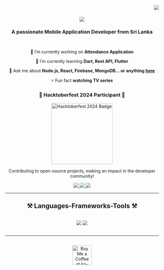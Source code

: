 <img align="right" src="https://visitor-badge.laobi.icu/badge?page_id=Thameera08.Thameera08" />

<h1 align="center">
    <img src="https://readme-typing-svg.herokuapp.com/?font=Righteous&size=35&center=true&vCenter=true&width=500&height=70&duration=4000&lines=Hi+There!+👋;+I'm+Thameera+Dananjaya;" />
</h1>

<h3 align="center">A passionate Mobile Application Developer from Sri Lanka</h3>

<br/>

<div align="center">
 
 🔭 I’m currently working on **Attendance Application**
 
 🌱 I’m currently learning **Dart, Rest API, Flutter**

💬 Ask me about **Node.js, React, Firebase, MongoDB... or anything [here](https://github.com/Thameera08/Thameera08/issues)**

⚡ Fun fact **watching TV series**

 </div>

<div align="center">
  <h3>🎉 Hacktoberfest 2024 Participant 🎉</h3>
  <img src="![image](https://github.com/user-attachments/assets/3de601a5-84c5-4e85-ab5a-58704c93cca2)
" alt="Hacktoberfest 2024 Badge" width="200px"/>
  <p>Contributing to open-source projects, making an impact in the developer community!</p>
</div>
 
<div align="center"> 
  <a href="mailto:thameeradananjaya08@gmail.com">
    <img src="https://img.shields.io/badge/Gmail-333333?style=for-the-badge&logo=gmail&logoColor=red" />
  </a>
  <a href="https://www.linkedin.com/in/thameera-dananjaya-aa54371b4/" target="_blank">
    <img src="https://img.shields.io/badge/LinkedIn-0077B5?style=for-the-badge&logo=linkedin&logoColor=white" target="_blank" />
  </a>
  <a href="https://Thameera08.github.io" target="_blank">
     <img src="https://img.shields.io/badge/Portfolio-FF5722?style=for-the-badge&logo=todoist&logoColor=white" target="_blank" />
  </a>
</div>

<hr/>
 
<h2 align="center">⚒️ Languages-Frameworks-Tools ⚒️</h2>
<br/>
<div align="center">
    <img src="https://skillicons.dev/icons?i=dart,flutter,react,bootstrap,mui,html,css,vscode,github,figma,tailwind,git,r" />
    <img src="https://skillicons.dev/icons?i=nodejs,python,javascript,typescript,express,firebase,mongodb,c,java,nextjs,mysql,flask" /><br>
</div>

<br/>

<hr/>

<br/>

<div align="center">
<a href='https://www.buymeacoffee.com/botson.__' target='_blank'><img height='64' style='border:0px;height:64px;' src='https://storage.ko-fi.com/cdn/kofi1.png?v=3' border='0' alt='Buy Me a Coffee at ko-fi.com' /></a>
</div>

<br/>
